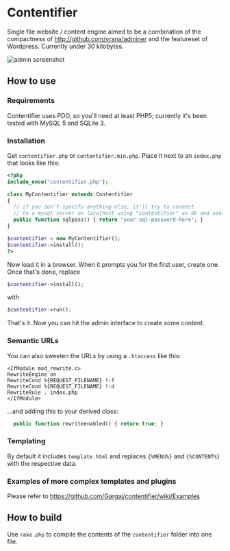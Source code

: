 # Contentifier
Single file website / content engine aimed to be a combination of the compactness
of http://github.com/vrana/adminer and the featureset of Wordpress. Currently under 30 kilobytes.

![admin screenshot](https://user-images.githubusercontent.com/1702533/27014035-87b2df36-4ef0-11e7-89fb-af5b6caf9bd5.png)

## How to use

### Requirements
Contentifier uses PDO, so you'll need at least PHP5; currently it's been tested with MySQL 5 and SQLite 3.

### Installation
Get `contentifier.php` or `contentifier.min.php`. Place it next to an `index.php` that looks like this:
``` php
<?php
include_once("contentifier.php");

class MyContentifier extends Contentifier
{
  // if you don't specify anything else, it'll try to connect
  // to a mysql server on localhost using "contentifier" as db and user name
  public function sqlpass() { return "your-sql-password-here"; }
}

$contentifier = new MyContentifier();
$contentifier->install();
?>
```
Now load it in a browser. When it prompts you for the first user, create one.
Once that's done, replace 
``` php
$contentifier->install();
```
with
``` php
$contentifier->run();
```
That's it. Now you can hit the admin interface to create some content.

### Semantic URLs
You can also sweeten the URLs by using a `.htaccess` like this:
```
<IfModule mod_rewrite.c>
RewriteEngine on
RewriteCond %{REQUEST_FILENAME} !-f
RewriteCond %{REQUEST_FILENAME} !-d
RewriteRule . index.php
</IfModule>
```
...and adding this to your derived class:
``` php
  public function rewriteenabled() { return true; }
```

### Templating
By default it includes `template.html` and replaces `{%MENU%}` and `{%CONTENT%}` with the respective data.

### Examples of more complex templates and plugins
Please refer to https://github.com/Gargaj/contentifier/wiki/Examples

## How to build
Use `rake.php` to compile the contents of the `contentifier` folder into one file.
